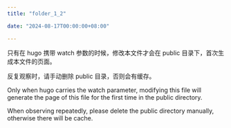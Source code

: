 ```yaml
---
title: "folder_1_2"

date: "2024-08-17T00:00:00+08:00"

---
```


只有在 hugo 携带 watch 参数的时候，修改本文件才会在 public 目录下，首次生成本文件的页面。

反复观察时，请手动删除 public 目录，否则会有缓存。

Only when hugo carries the watch parameter, modifying this file will generate the page of this file for the first time in the public directory.

When observing repeatedly, please delete the public directory manually, otherwise there will be cache.
